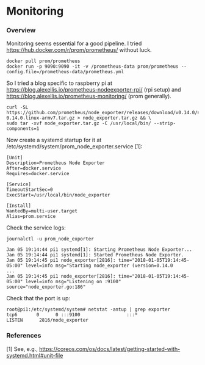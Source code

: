 # Monitoring

### Overview

Monitoring seems essential for a good pipeline.  I tried https://hub.docker.com/r/prom/prometheus/ without luck.

    docker pull prom/prometheus
    docker run -p 9090:9090 -it -v /prometheus-data prom/prometheus --config.file=/prometheus-data/prometheus.yml
    
So I tried a blog specific to raspberry pi at https://blog.alexellis.io/prometheus-nodeexporter-rpi/ (rpi setup) and https://blog.alexellis.io/prometheus-monitoring/ (prom generally).

    curl -SL https://github.com/prometheus/node_exporter/releases/download/v0.14.0/node_exporter-0.14.0.linux-armv7.tar.gz > node_exporter.tar.gz && \
    sudo tar -xvf node_exporter.tar.gz -C /usr/local/bin/ --strip-components=1

Now create a systemd startup for it at /etc/systemd/system/prom_node_exporter.service [1]:

    [Unit]
    Description=Prometheus Node Exporter
    After=docker.service
    Requires=docker.service
    
    [Service]
    TimeoutStartSec=0
    ExecStart=/usr/local/bin/node_exporter
    
    [Install]
    WantedBy=multi-user.target
    Alias=prom.service

Check the service logs:

    journalctl -u prom_node_exporter
    
    Jan 05 19:14:44 pi1 systemd[1]: Starting Prometheus Node Exporter...
    Jan 05 19:14:44 pi1 systemd[1]: Started Prometheus Node Exporter.
    Jan 05 19:14:45 pi1 node_exporter[2816]: time="2018-01-05T19:14:45-05:00" level=info msg="Starting node_exporter (version=0.14.0
    ...
    Jan 05 19:14:45 pi1 node_exporter[2816]: time="2018-01-05T19:14:45-05:00" level=info msg="Listening on :9100" source="node_exporter.go:186"

Check that the port is up:

    root@pi1:/etc/systemd/system# netstat -antup | grep exporter    
    tcp6       0      0 :::9100                 :::*                    LISTEN      2816/node_exporter

### References

[1] See, e.g., https://coreos.com/os/docs/latest/getting-started-with-systemd.html#unit-file
